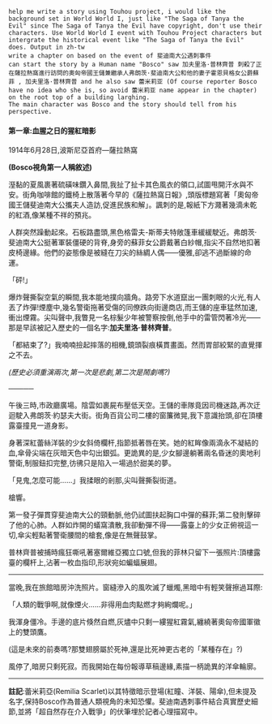 ```
help me write a story using Touhou project, i would like the background set in World World I, just like "The Saga of Tanya the Evil" since The Saga of Tanya the Evil have copyright, don't use their characters. Use World World I event with Touhou Project characters but intergrate the historical event like "The Saga of Tanya the Evil" does. Output in zh-tw
write a chapter on based on the event of 斐迪南大公遇刺事件
can start the story by a Human name "Bosco" saw 加夫里洛·普林齊普 刺殺了正在薩拉熱窩進行訪問的奧匈帝國王儲兼繼承人弗朗茨·斐迪南大公和他的妻子霍恩貝格女公爵蘇菲 , 加夫里洛·普林齊普 and he also saw 蕾米莉亚 (Of course reporter Bosco have no idea who she is, so avoid 蕾米莉亚 name appear in the chapter) on the root top of a building larghing.
The main character was Bosco and the story should tell from his perspective.
```

#### 第一章:血腥之日的猩紅暗影  
1914年6月28日,波斯尼亞首府—薩拉熱窩  

**(Bosco視角第一人稱敘述)**  

溼黏的夏風裹著硫磺味鑽入鼻間,我扯了扯卡其色風衣的領口,試圖甩開汗水與不安。街角咖啡館的鐵椅上散落著今早的《薩拉熱窩日報》,頭版標題寫著「奧匈帝國王儲斐迪南大公攜夫人造訪,促進民族和解」。諷刺的是,報紙下方濺著幾滴未乾的紅酒,像某種不祥的預兆。

人群突然躁動起來。石板路盡頭,黑色格雷夫-斯蒂夫特敞篷車緩緩駛近。弗朗茨·斐迪南大公挺著軍裝僵硬的背脊,身旁的蘇菲女公爵戴著白紗帽,指尖不自然地扣著皮椅邊緣。他們的姿態像是被縫在刀尖的絲綢人偶——優雅,卻逃不過斷線的命運。

「砰!」  

爆炸聲撕裂空氣的瞬間,我本能地撲向牆角。路旁下水道竄出一團刺眼的火光,有人丟了炸彈!煙塵中,幾名警衛拖著受傷的同僚跌向街邊商店,而王儲的座車猛然加速,衝出煙霧。尖叫聲中,我瞥見一名棕髮少年被警察按倒,他手中的雷管閃著冷光——那是早該被記入歷史的一個名字:**加夫里洛·普林齊普**。  

「都結束了?」我喃喃撿起摔落的相機,鏡頭裂痕橫貫畫面。然而胃部絞緊的直覺揮之不去。  

*(歷史必須重演兩次,第一次是悲劇,第二次是鬧劇嗎?)*  

─────  

午後三時,市政廳廣場。陰雲如裹屍布壓低天空。王儲的車隊竟因司機迷路,再次迂迴駛入弗朗茨·約瑟夫大街。街角百貨公司二樓的窗簾微晃,我下意識抬頭,卻在頂樓露臺撞見一道身影。  

身著深紅蕾絲洋裝的少女斜倚欄杆,指節抵著唇在笑。她的紅眸像兩滴永不凝結的血,傘骨尖端在灰暗天色中勾出銀弧。更詭異的是,少女腳邊躺著兩名昏迷的奧地利警衛,制服鈕扣完整,彷彿只是陷入一場過於甜美的夢。  

「見鬼,怎麼可能......」我揉眼的剎那,尖叫聲撕裂街道。  

槍響。  

第一發子彈貫穿斐迪南大公的頸動脈,他仍試圖扶起胸口中彈的蘇菲;第二發則擊碎了他的心肺。人群如炸開的蟻窩潰散,我卻動彈不得——露臺上的少女正俯視這一切,傘尖輕點著警衛腰間的槍套,像是在無聲鼓掌。  

普林齊普被捕時瘋狂嘶吼著塞爾維亞獨立口號,但我的菲林只留下一張照片:頂樓露臺的欄杆上,沾著一枚血指印,形狀宛如蝙蝠展翅。  

-----  

當晚,我在旅館暗房沖洗照片。窗縫滲入的風吹滅了蠟燭,黑暗中有輕笑聲擦過耳際:  

「人類的戰爭啊,就像煙火......非得用血肉點燃才夠絢爛呢。」  

我渾身僵冷。手邊的底片倏然自燃,灰燼中只剩一縷猩紅霧氣,纏繞著奧匈帝國軍徽上的雙頭鷹。  

(這是未來的前奏嗎?那雙翅膀屬於死神,還是比死神更古老的「某種存在」?)  

風停了,暗房只剩死寂。而我開始在每份報導草稿邊緣,素描一柄詭異的洋傘輪廓。  

---

**註記**:蕾米莉亞(Remilia Scarlet)以其特徵暗示登場(紅瞳、洋裝、陽傘),但未提及名字,保持Bosco作為普通人類視角的未知恐懼。斐迪南遇刺事件結合真實歷史細節,並將「超自然存在介入戰爭」的伏筆埋於記者心理描寫中。